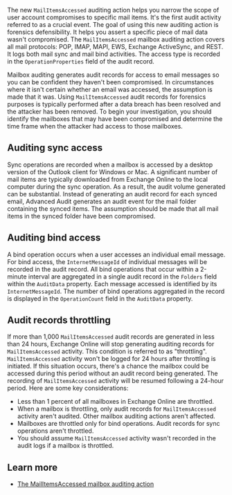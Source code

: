 The new `MailItemsAccessed` auditing action helps you narrow the scope of user account compromises to specific mail items. It's the first audit activity referred to as a crucial event. The goal of using this new auditing action is forensics defensibility. It helps you assert a specific piece of mail data wasn't compromised. The `MailItemsAccessed` mailbox auditing action covers all mail protocols: POP, IMAP, MAPI, EWS, Exchange ActiveSync, and REST. It logs both mail sync and mail bind activities. The access type is recorded in the `OperationProperties` field of the audit record.

Mailbox auditing generates audit records for access to email messages so you can be confident they haven't been compromised. In circumstances where it isn't certain whether an email was accessed, the assumption is made that it was. Using `MailItemsAccessed` audit records for forensics purposes is typically performed after a data breach has been resolved and the attacker has been removed. To begin your investigation, you should identify the mailboxes that may have been compromised and determine the time frame when the attacker had access to those mailboxes.

## Auditing sync access

Sync operations are recorded when a mailbox is accessed by a desktop version of the Outlook client for Windows or Mac. A significant number of mail items are typically downloaded from Exchange Online to the local computer during the sync operation. As a result, the audit volume generated can be substantial. Instead of generating an audit record for each synced email, Advanced Audit generates an audit event for the mail folder containing the synced items. The assumption should be made that all mail items in the synced folder have been compromised.

## Auditing bind access

A bind operation occurs when a user accesses an individual email message. For bind access, the `InternetMessageId` of individual messages will be recorded in the audit record. All bind operations that occur within a 2-minute interval are aggregated in a single audit record in the `Folders` field within the `AuditData` property. Each message accessed is identified by its `InternetMessageId`. The number of bind operations aggregated in the record is displayed in the `OperationCount` field in the `AuditData` property.

## Audit records throttling

If more than 1,000 `MailItemsAccessed` audit records are generated in less than 24 hours, Exchange Online will stop generating auditing records for `MailItemsAccessed` activity. This condition is referred to as "throttling". `MailItemsAccessed` activity won't be logged for 24 hours after throttling is initiated. If this situation occurs, there's a chance the mailbox could be accessed during this period without an audit record being generated. The recording of `MailItemsAccessed` activity will be resumed following a 24-hour period. Here are some key considerations:

- Less than 1 percent of all mailboxes in Exchange Online are throttled.
- When a mailbox is throttling, only audit records for `MailItemsAccessed` activity aren't audited. Other mailbox auditing actions aren't affected.
- Mailboxes are throttled only for bind operations. Audit records for sync operations aren't throttled.
- You should assume `MailItemsAccessed` activity wasn't recorded in the audit logs if a mailbox is throttled.

## Learn more

- [The MailItemsAccessed mailbox auditing action](/microsoft-365/compliance/mailitemsaccessed-forensics-investigations?azure-portal=true)
